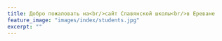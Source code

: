 ```yaml
---
title: Добро пожаловать на<br/>сайт Славянской школы<br/>в Ереване
feature_image: "images/index/students.jpg"
excerpt: ""
---
```


